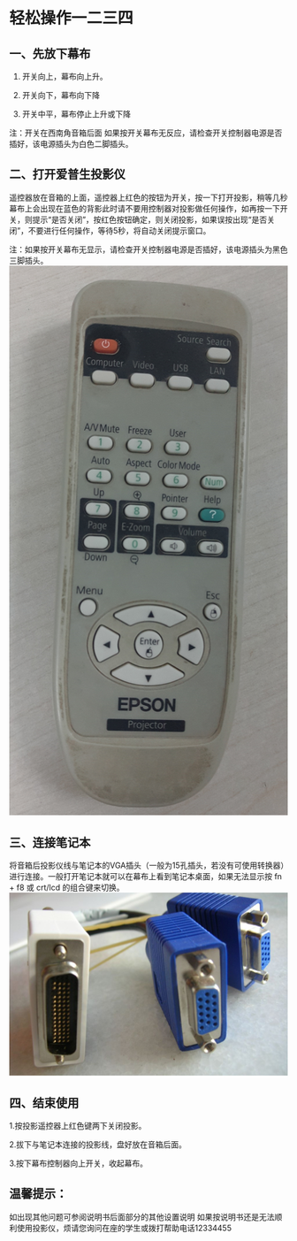 
# 轻松操作一二三四



## 一、先放下幕布


1. 开关向上，幕布向上升。

2. 开关向下，幕布向下降

3. 开关中平，幕布停止上升或下降

注：开关在西南角音箱后面
如果按开关幕布无反应，请检查开关控制器电源是否插好，该电源插头为白色二脚插头。



## 二、打开爱普生投影仪


遥控器放在音箱的上面，遥控器上红色的按钮为开关，按一下打开投影，稍等几秒幕布上会出现在蓝色的背影此时请不要用控制器对投影做任何操作，如再按一下开关，则提示“是否关闭”，按红色按钮确定，则关闭投影，如果误按出现“是否关闭”，不要进行任何操作，等待5秒，将自动关闭提示窗口。

注：如果按开关幕布无显示，请检查开关控制器电源是否插好，该电源插头为黑色三脚插头。　　
![VGA](/source/VGA/YKQ.jpg)


## 三、连接笔记本


将音箱后投影仪线与笔记本的VGA插头（一般为15孔插头，若没有可使用转换器）进行连接。一般打开笔记本就可以在幕布上看到笔记本桌面，如果无法显示按 fn + f8 或 crt/lcd 的组合键来切换。
![VGA](/source/VGA/VGA.png)


## 四、结束使用


1.按投影遥控器上红色键两下关闭投影。

2.拔下与笔记本连接的投影线，盘好放在音箱后面。

3.按下幕布控制器向上开关，收起幕布。　


## 温馨提示：

如出现其他问题可参阅说明书后面部分的其他设置说明
如果按说明书还是无法顺利使用投影仪，烦请您询问在座的学生或拨打帮助电话12334455